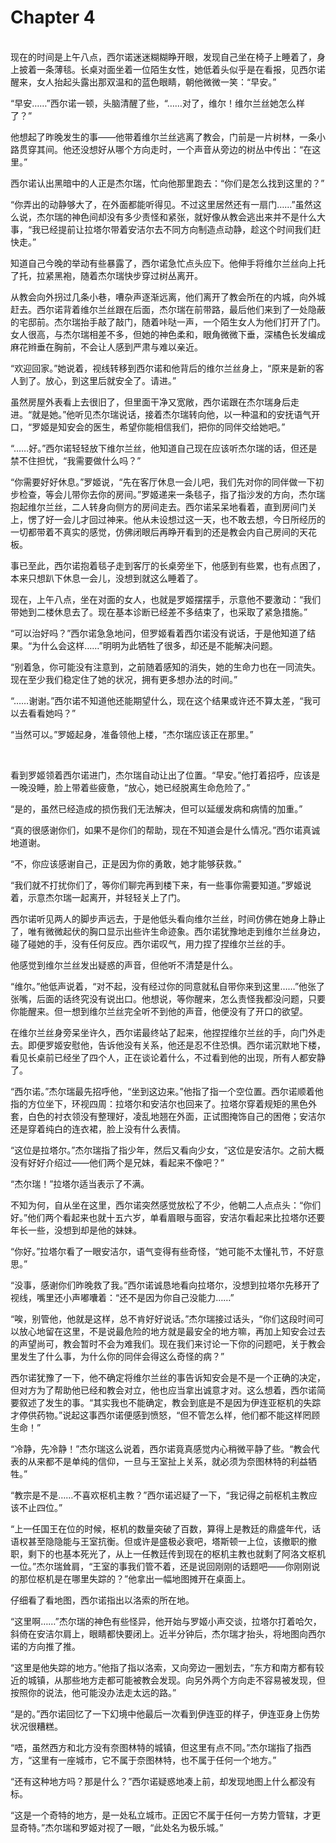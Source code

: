 # Chapter 4

<br>
现在的时间是上午八点，西尔诺迷迷糊糊睁开眼，发现自己坐在椅子上睡着了，身上披着一条薄毯。长桌对面坐着一位陌生女性，她低着头似乎是在看报，见西尔诺醒来，女人抬起头露出那双温和的蓝色眼睛，朝他微微一笑：“早安。”

“早安……”西尔诺一顿，头脑清醒了些，“……对了，维尔！维尔兰丝她怎么样了？”

他想起了昨晚发生的事——他带着维尔兰丝逃离了教会，门前是一片树林，一条小路贯穿其间。他还没想好从哪个方向走时，一个声音从旁边的树丛中传出：“在这里。”

西尔诺认出黑暗中的人正是杰尔瑞，忙向他那里跑去：“你们是怎么找到这里的？”

“你弄出的动静够大了，在外面都能听得见。不过这里居然还有一扇门……”虽然这么说，杰尔瑞的神色间却没有多少责怪和紧张，就好像从教会逃出来并不是什么大事，“我已经提前让拉塔尔带着安洁尔去不同方向制造点动静，趁这个时间我们赶快走。”

知道自己今晚的举动有些暴露了，西尔诺急忙点头应下。他伸手将维尔兰丝向上托了托，拉紧黑袍，随着杰尔瑞快步穿过树丛离开。

从教会向外拐过几条小巷，嘈杂声逐渐远离，他们离开了教会所在的内城，向外城赶去。西尔诺背着维尔兰丝跟在后面，杰尔瑞在前带路，最后他们来到了一处隐蔽的宅邸前。杰尔瑞抬手敲了敲门，随着咔哒一声，一个陌生女人为他们打开了门。女人很高，与杰尔瑞相差不多，但她的神色柔和，眼角微微下垂，深橘色长发编成麻花辫垂在胸前，不会让人感到严肃与难以亲近。

“欢迎回家。”她说着，视线转移到西尔诺和他背后的维尔兰丝身上，“原来是新的客人到了。放心，到这里后就安全了。请进。”

虽然房屋外表看上去很旧了，但里面干净又宽敞，西尔诺跟在杰尔瑞身后走进。“就是她。”他听见杰尔瑞说话，接着杰尔瑞转向他，以一种温和的安抚语气开口，“罗姬是知安会的医生，希望你能相信我们，把你的同伴交给她吧。”

“……好。”西尔诺轻轻放下维尔兰丝，他知道自己现在应该听杰尔瑞的话，但还是禁不住担忧，“我需要做什么吗？”

“你需要好好休息。”罗姬说，“先在客厅休息一会儿吧，我们先对你的同伴做一下初步检查，等会儿带你去你的房间。”罗姬递来一条毯子，指了指沙发的方向，杰尔瑞抱起维尔兰丝，二人转身向侧方的房间走去。西尔诺呆呆地看着，直到房间门关上，愣了好一会儿才回过神来。他从未设想过这一天，也不敢去想，今日所经历的一切都带着不真实的感觉，仿佛闭眼后再睁开看到的还是教会内自己房间的天花板。

事已至此，西尔诺抱着毯子走到客厅的长桌旁坐下，他感到有些累，也有点困了，本来只想趴下休息一会儿，没想到就这么睡着了。

现在，上午八点，坐在对面的女人，也就是罗姬摆摆手，示意他不要激动：“我们带她到二楼休息去了。现在基本诊断已经差不多结束了，也采取了紧急措施。”

“可以治好吗？”西尔诺急急地问，但罗姬看着西尔诺没有说话，于是他知道了结果。“为什么会这样……”明明为此牺牲了很多，却还是不能解决问题。

“别着急，你可能没有注意到，之前随着感知的消失，她的生命力也在一同流失。现在至少我们稳定住了她的状况，拥有更多想办法的时间。”

“……谢谢。”西尔诺不知道他还能期望什么，现在这个结果或许还不算太差，“我可以去看看她吗？”

“当然可以。”罗姬起身，准备领他上楼，“杰尔瑞应该正在那里。”

<br>

看到罗姬领着西尔诺进门，杰尔瑞自动让出了位置。“早安。”他打着招呼，应该是一晚没睡，脸上带着些疲惫，“放心，她已经脱离生命危险了。”

“是的，虽然已经造成的损伤我们无法解决，但可以延缓发病和病情的加重。”

“真的很感谢你们，如果不是你们的帮助，现在不知道会是什么情况。”西尔诺真诚地道谢。

“不，你应该感谢自己，正是因为你的勇敢，她才能够获救。”

“我们就不打扰你们了，等你们聊完再到楼下来，有一些事你需要知道。”罗姬说着，示意杰尔瑞一起离开，并轻轻关上了门。

西尔诺听见两人的脚步声远去，于是他低头看向维尔兰丝，时间仿佛在她身上静止了，唯有微微起伏的胸口显示出些许生命迹象。西尔诺犹豫地走到维尔兰丝身边，碰了碰她的手，没有任何反应。西尔诺叹气，用力捏了捏维尔兰丝的手。

他感觉到维尔兰丝发出疑惑的声音，但他听不清楚是什么。

“维尔。”他低声说着，“对不起，没有经过你的同意就私自带你来到这里……”他张了张嘴，后面的话终究没有说出口。他想说，等你醒来，怎么责怪我都没问题，只要你能醒来。但一想到维尔兰丝完全听不到他的声音，他便没有了开口的欲望。

在维尔兰丝身旁呆坐许久，西尔诺最终站了起来，他捏捏维尔兰丝的手，向门外走去。即便罗姬安慰他，告诉他没有关系，他还是忍不住恐惧。西尔诺沉默地下楼，看见长桌前已经坐了四个人，正在谈论着什么，不过看到他的出现，所有人都安静了。

“西尔诺。”杰尔瑞最先招呼他，“坐到这边来。”他指了指一个空位置。西尔诺顺着他指的方位坐下，环视四周：拉塔尔和安洁尔也回来了。拉塔尔穿着规矩的黑色外套，白色的衬衣领没有整理好，凌乱地翘在外面，正试图掩饰自己的困倦；安洁尔还是穿着纯白的连衣裙，脸上没有什么表情。

“这位是拉塔尔。”杰尔瑞指了指少年，然后又看向少女，“这位是安洁尔。之前大概没有好好介绍过——他们两个是兄妹，看起来不像吧？”

“杰尔瑞！”拉塔尔适当表示了不满。

不知为何，自从坐在这里，西尔诺突然感觉放松了不少，他朝二人点点头：“你们好。”他们两个看起来也就十五六岁，单看眉眼与面容，安洁尔看起来比拉塔尔还要年长一些，没想到却是他的妹妹。

“你好。”拉塔尔看了一眼安洁尔，语气变得有些奇怪，“她可能不太懂礼节，不好意思。”

“没事，感谢你们昨晚救了我。”西尔诺诚恳地看向拉塔尔，没想到拉塔尔先移开了视线，嘴里还小声嘟囔着：“还不是因为你自己没能力……”

“唉，别管他，他就是这样，总不肯好好说话。”杰尔瑞接过话头，“你们这段时间可以放心地留在这里，不是说最危险的地方就是最安全的地方嘛，再加上知安会过去的声望尚可，教会暂时不会为难我们。现在我们来讨论一下你的问题吧，关于教会里发生了什么事，为什么你的同伴会得这么奇怪的病？”

西尔诺犹豫了一下，他不确定将维尔兰丝的事告诉知安会是不是一个正确的决定，但对方为了帮助他已经和教会对立，他也应当拿出诚意才对。这么想着，西尔诺简要叙述了发生的事。“其实我也不能确定，教会到底是不是因为伊连亚枢机的失踪才停供药物。”说起这事西尔诺便感到愤怒，“但不管怎么样，他们都不能这样罔顾生命！”

“冷静，先冷静！”杰尔瑞这么说着，西尔诺竟真感觉内心稍微平静了些。“教会代表的从来都不是单纯的信仰，一旦与王室扯上关系，就必须为奈图林特的利益牺牲。”

“教宗是不是……不喜欢枢机主教？”西尔诺迟疑了一下，“我记得之前枢机主教应该不止四位。”

“上一任国王在位的时候，枢机的数量突破了百数，算得上是教廷的鼎盛年代，话语权甚至隐隐能与王室抗衡。但或许是盛极必衰吧，塔斯顿一上位，该撤职的撤职，剩下的也基本死光了，从上一任教廷传到现在的枢机主教也就剩了阿洛文枢机一位。”杰尔瑞耸肩，“王室的事我们管不着，还是说回刚刚的话题吧——你刚刚说的那位枢机是在哪里失踪的？”他拿出一幅地图摊开在桌面上。

仔细看了看地图，西尔诺指出以洛索的所在地。

“这里啊……”杰尔瑞的神色有些怪异，他开始与罗姬小声交谈，拉塔尔打着哈欠，斜倚在安洁尔肩上，眼睛都快要闭上。近半分钟后，杰尔瑞才抬头，将地图向西尔诺的方向推了推。

“这里是他失踪的地方。”他指了指以洛索，又向旁边一圈划去，“东方和南方都有较近的城镇，从那些地方走都可能被教会发现。向另外两个方向走不容易被发现，但按照你的说法，他可能没办法走太远的路。”

“是的。”西尔诺回忆了一下幻境中他最后一次看到伊连亚的样子，伊连亚身上伤势状况很糟糕。

“唔，虽然西方和北方没有奈图林特的城镇，但这里有点不同。”杰尔瑞指了指西方，“这里有一座城市，它不属于奈图林特，也不属于任何一个地方。”

“还有这种地方吗？那是什么？”西尔诺疑惑地凑上前，却发现地图上什么都没有标。

“这是一个奇特的地方，是一处私立城市。正因它不属于任何一方势力管辖，才更显奇特。”杰尔瑞和罗姬对视了一眼，“此处名为极乐城。”
